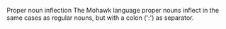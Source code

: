 Proper noun inflection
The Mohawk language proper nouns inflect in the same cases as regular
nouns, but with a colon (':') as separator.



